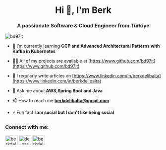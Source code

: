 <h1 align="center">Hi 👋, I'm Berk</h1>
<h3 align="center">A passionate Software & Cloud Engineer from Türkiye</h3>

<p align="left"> <img src="https://komarev.com/ghpvc/?username=bd97it&label=Profile%20views&color=0e75b6&style=flat" alt="bd97it" /> </p>


- 🌱 I’m currently learning **GCP and Advanced Architectural Patterns with Kafka in Kubernetes**

- 👨‍💻 All of my projects are available at [https://www.github.com/bd97it](https://www.github.com/bd97it)

- 📝 I regularly write articles on [https://www.linkedin.com/in/berkdelibalta](https://www.linkedin.com/in/berkdelibalta)

- 💬 Ask me about **AWS,Spring Boot and Java**

- 📫 How to reach me **berkdelibalta@gmail.com**

- ⚡ Fun fact **I am social but I don't like being social**


<h3 align="left">Connect with me:</h3>
<p align="left">
<a href="https://linkedin.com/in/berkdelibalta" target="blank"><img align="center" src="https://raw.githubusercontent.com/rahuldkjain/github-profile-readme-generator/master/src/images/icons/Social/linked-in-alt.svg" alt="berkdelibalta" height="30" width="40" /></a>
<a href="https://instagram.com/de_parisien" target="blank"><img align="center" src="https://raw.githubusercontent.com/rahuldkjain/github-profile-readme-generator/master/src/images/icons/Social/instagram.svg" alt="de_parisien" height="30" width="40" /></a>
<a href="https://www.hackerrank.com/berkdelibalta" target="blank"><img align="center" src="https://raw.githubusercontent.com/rahuldkjain/github-profile-readme-generator/master/src/images/icons/Social/hackerrank.svg" alt="berkdelibalta" height="30" width="40" /></a>
</p>

